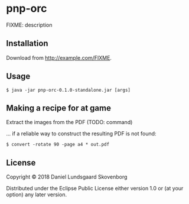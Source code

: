 # pnp-orc

FIXME: description

## Installation

Download from http://example.com/FIXME.

## Usage

    $ java -jar pnp-orc-0.1.0-standalone.jar [args]


## Making a recipe for at game

Extract the images from the PDF (TODO: command)

... if a reliable way to construct the resulting PDF is not found:

    $ convert -rotate 90 -page a4 * out.pdf


## License

Copyright © 2018 Daniel Lundsgaard Skovenborg

Distributed under the Eclipse Public License either version 1.0 or (at
your option) any later version.
